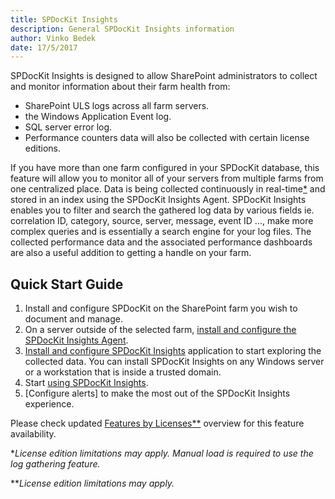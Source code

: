 ```yaml
---
title: SPDocKit Insights
description: General SPDocKit Insights information
author: Vinko Bedek
date: 17/5/2017
---
```

<!---
todo:
1. Topology image needs to be updated.
2. The quick guide video needs to be updated, or removed.
3. Features by licenses link needs to point somewhere else since Insights is now available to all license editions. Maybe a table like the Excel file where it shows who can use PC, alerts, automatic collection
4. I like the idea of the footnotes, maybe also put a link to what is available to each license edition. We will have problems if this is not specified here.
-->

SPDocKit Insights is designed to allow SharePoint administrators to collect and monitor information about their farm health from:
* SharePoint ULS logs across all farm servers.
* the Windows Application Event log.
* SQL server error log.
* Performance counters data will also be collected with certain license editions.

If you have more than one farm configured in your SPDocKit database, this feature will allow you to monitor all of your servers from multiple farms from one centralized place.
Data is being collected continuously in real-time[*](#realTime) and stored in an index using the SPDocKit Insights Agent. 
SPDocKit Insights enables you to filter and search the gathered log data by various fields ie. correlation ID, category, source, server, message, event ID ..., make more complex queries and is essentially a search engine for your log files.
The collected performance data and the associated performance dashboards are also a useful addition to getting a handle on your farm.

## Quick Start Guide
1. Install and configure SPDocKit on the SharePoint farm you wish to document and manage.
2. On a server outside of the selected farm, [install and configure the SPDocKit Insights Agent](#internal/how-to/spdockit-insights/configure-data-collection/).
3. [Install and configure SPDocKit Insights](#internal/how-to/spdockit-insights/configure-data-collection/) application to start exploring the collected data. You can install SPDocKit Insights on any Windows server or a workstation that is inside a trusted domain.
4. Start [using SPDocKit Insights](#internal/how-to/spdockit-insights/configure-data-collection/).
5. [Configure alerts] to make the most out of the SPDocKit Insights experience.

Please check updated [Features by Licenses](https://www.spdockit.com/orders/features-by-licenses/)[**](#realTime2) overview for this feature availability.


<a name="realTime"></a>*_License edition limitations may apply. Manual load is required to use the log gathering feature._

<a name="realTime2"></a>**_License edition limitations may apply._